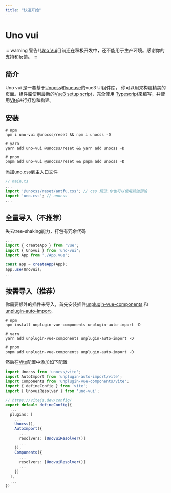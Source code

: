 ```yaml
---
title: "快速开始"
---
```


# Uno vui

::: warning 警告!
[Uno Vui](https://github.com/silentmx/uno-vui)目前还在积极开发中，还不能用于生产环境。感谢你的支持和反馈。
:::

## 简介
Uno vui 是一套基于[Unocss](https://github.com/unocss/unocss)和[vueuse](https://vueuse.org)的vue3 UI组件库，
你可以用来构建精美的页面。组件库使用最新的[Vue3 setup script](https://cn.vuejs.org/guide/typescript/composition-api.html)，完全使用
[Typescript](https://www.typescriptlang.org/)来编写，并使用[Vite](https://cn.vitejs.dev/)进行打包和构建。

## 安装
```shell
# npm
npm i uno-vui @unocss/reset && npm i unocss -D

# yarn
yarn add uno-vui @unocss/reset && yarn add unocss -D

# pnpm
pnpm add uno-vui @unocss/reset && pnpm add unocss -D
```
添加uno.css到主入口文件
```ts
// main.ts
...
import '@unocss/reset/antfu.css'; // css 预设,你也可以使用其他预设
import 'uno.css'; // unocss
...
```

## 全量导入（不推荐）
失去tree-shaking能力，打包有冗余代码
```ts
...
import { createApp } from 'vue';
import { Unovui } from 'uno-vui';
import App from './App.vue';

const app = createApp(App);
app.use(Unovui);
...
```

## 按需导入（推荐）
你需要额外的插件来导入，首先安装插件[unplugin-vue-components](https://github.com/antfu/unplugin-vue-components)
和[unplugin-auto-import](https://github.com/antfu/unplugin-auto-import)。
```shell
# npm
npm install unplugin-vue-components unplugin-auto-import -D

# yarn
yarn add unplugin-vue-components unplugin-auto-import -D

# pnpm
pnpm add unplugin-vue-components unplugin-auto-import -D
```
然后在[Vite](https://cn.vitejs.dev/)配置中添加如下配置
```ts
import Unocss from 'unocss/vite';
import AutoImport from 'unplugin-auto-import/vite';
import Components from 'unplugin-vue-components/vite';
import { defineConfig } from 'vite';
import { UnovuiResolver } from 'uno-vui';

// https://vitejs.dev/config/
export default defineConfig({
  ...
  plugins: [
    ...
    Unocss(),
    AutoImport({
      ...
      resolvers: [UnovuiResolver()]
      ...
    }),
    Components({
      ...
      resolvers: [UnovuiResolver()]
      ...
    })
  ],
  ...
})
```